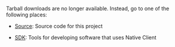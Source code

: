 Tarball downloads are no longer available. Instead, go to one of the following
places:

*   [Source](http://code.google.com/p/nativeclient/wiki/Source?tm=4): Source
    code for this project

*   [SDK](http://code.google.com/p/nativeclient-sdk): Tools for developing
    software that uses Native Client
